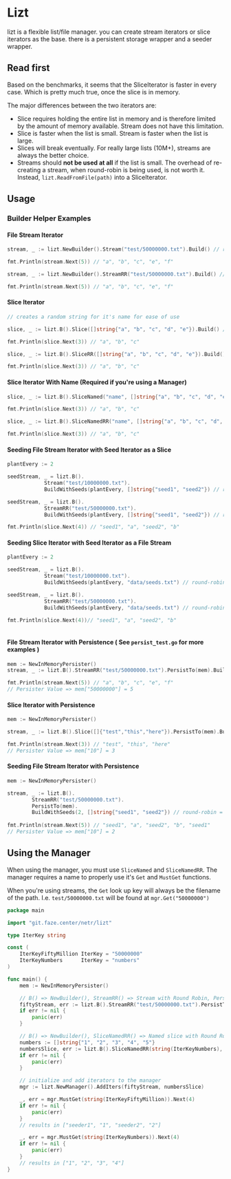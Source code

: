 # Lizt
lizt is a flexible list/file manager. you can create stream iterators or slice iterators as the base. there is a persistent storage wrapper and a seeder wrapper.

## Read first
Based on the benchmarks, it seems that the SliceIterator is faster in every case. Which is pretty much true, once the slice is in memory.

The major differences between the two iterators are:
- Slice requires holding the entire list in memory and is therefore limited by the amount of memory available. Stream does not have this limitation.
- Slice is faster when the list is small. Stream is faster when the list is large.
- Slices will break eventually. For really large lists (10M+), streams are always the better choice.
- Streams should **not be used at all** if the list is small. The overhead of re-creating a stream, when round-robin is being used, is not worth it. Instead, `lizt.ReadFromFile(path)` into a SliceIterator.

## Usage

### Builder Helper Examples

#### File Stream Iterator
```go
stream, _ := lizt.NewBuilder().Stream("test/50000000.txt").Build() // round-robin = false

fmt.Println(stream.Next(5)) // "a", "b", "c", "e", "f"

stream, _ := lizt.NewBuilder().StreamRR("test/50000000.txt").Build() // round-robin = true

fmt.Println(stream.Next(5)) // "a", "b", "c", "e", "f"
```

#### Slice Iterator
```go
// creates a random string for it's name for ease of use

slice, _ := lizt.B().Slice([]string{"a", "b", "c", "d", "e"}).Build() // round-robin = false

fmt.Println(slice.Next(3)) // "a", "b", "c"

slice, _ := lizt.B().SliceRR([]string{"a", "b", "c", "d", "e"}).Build() // round-robin = true

fmt.Println(slice.Next(3)) // "a", "b", "c"
```

#### Slice Iterator With Name (Required if you're using a Manager)
```go
slice, _ := lizt.B().SliceNamed("name", []string{"a", "b", "c", "d", "e"}).Build() // round-robin = false

fmt.Println(slice.Next(3)) // "a", "b", "c"

slice, _ := lizt.B().SliceNamedRR("name", []string{"a", "b", "c", "d", "e"}).Build() // round-robin = true

fmt.Println(slice.Next(3)) // "a", "b", "c"
```

#### Seeding File Stream Iterator with Seed Iterator as a Slice
```go
plantEvery := 2

seedStream, _ = lizt.B().
            Stream("test/10000000.txt").
            BuildWithSeeds(plantEvery, []string{"seed1", "seed2"}) // round-robin = false

seedStream, _ = lizt.B().
            StreamRR("test/50000000.txt").
            BuildWithSeeds(plantEvery, []string{"seed1", "seed2"}) // round-robin = true

fmt.Println(slice.Next(4)) // "seed1", "a", "seed2", "b"
```

#### Seeding Slice Iterator with Seed Iterator as a File Stream
```go
plantEvery := 2

seedStream, _ = lizt.B().
            Stream("test/10000000.txt").
            BuildWithSeeds(plantEvery, "data/seeds.txt") // round-robin = false

seedStream, _ = lizt.B().
            StreamRR("test/50000000.txt").
            BuildWithSeeds(plantEvery, "data/seeds.txt") // round-robin = true

fmt.Println(slice.Next(4))// "seed1", "a", "seed2", "b"
	
```

#### File Stream Iterator with Persistence ( See `persist_test.go` for more examples )
```go
mem := NewInMemoryPersister()
stream, _ := lizt.B().StreamRR("test/50000000.txt").PersistTo(mem).Build() // round-robin = false

fmt.Println(stream.Next(5)) // "a", "b", "c", "e", "f"
// Persister Value => mem["50000000"] = 5
```

#### Slice Iterator with Persistence
```go
mem := NewInMemoryPersister()

stream, _ := lizt.B().Slice([]{"test","this","here"}).PersistTo(mem).Build() // round-robin = false

fmt.Println(stream.Next(3)) // "test", "this", "here"
// Persister Value => mem["10"] = 3
```

#### Seeding File Stream Iterator with Persistence
```go
mem := NewInMemoryPersister()

stream, _ := lizt.B().
        StreamRR("test/50000000.txt").
        PersistTo(mem).
        BuildWithSeeds(2, []string{"seed1", "seed2"}) // round-robin = false
		
fmt.Println(stream.Next(5)) // "seed1", "a", "seed2", "b", "seed1"
// Persister Value => mem["10"] = 2
```

## Using the Manager

When using the manager, you must use `SliceNamed` and `SliceNamedRR`. The manager requires a name to properly use it's `Get` and `MustGet` functions. 

When you're using streams, the `Get` look up key will always be the filename of the path. I.e. `test/50000000.txt` will be found at `mgr.Get("50000000")`

```go
package main

import "git.faze.center/netr/lizt"

type IterKey string

const (
	IterKeyFiftyMillion IterKey = "50000000"
	IterKeyNumbers      IterKey = "numbers"
)

func main() {
	mem := NewInMemoryPersister()

	// B() => NewBuilder(), StreamRR() => Stream with Round Robin, PersistTo() => Persist to Persister, BuildWithSeeds() => Build the Iterator with Seeding
	fiftyStream, err := lizt.B().StreamRR("test/50000000.txt").PersistTo(mem).BuildWithSeeds(2, []string{"seeder1", "seeder2"}) // round-robin = false
	if err != nil {
		panic(err)
	}

	// B() => NewBuilder(), SliceNamedRR() => Named slice with Round Robin, PersistTo() => Persist to Persister, Build() => Build the Iterator
	numbers := []string{"1", "2", "3", "4", "5"}
	numbersSlice, err := lizt.B().SliceNamedRR(string(IterKeyNumbers), numbers).PersistTo(mem).Build() // round-robin = false
	if err != nil {
		panic(err)
	}

	// initialize and add iterators to the manager
	mgr := lizt.NewManager().AddIters(fiftyStream, numbersSlice)

	_, err = mgr.MustGet(string(IterKeyFiftyMillion)).Next(4)
	if err != nil {
		panic(err)
	}
	// results in ["seeder1", "1", "seeder2", "2"]

	_, err = mgr.MustGet(string(IterKeyNumbers)).Next(4)
	if err != nil {
		panic(err)
	}
	// results in ["1", "2", "3", "4"]
}
```

